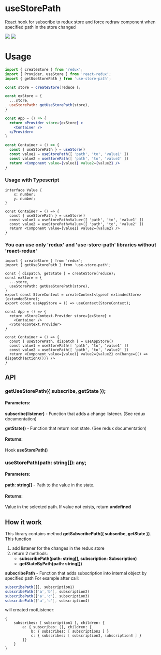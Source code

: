 # useStorePath
React hook for subscribe to redux store and force redraw component
when specified path in the store changed

[![](https://img.shields.io/npm/l/use-store-path.svg?style=flat)](https://github.com/simprl/use-store-path/blob/main/LICENSE)
[![](https://img.shields.io/npm/v/use-store-path.svg?style=flat)](https://www.npmjs.com/package/use-store-path)

# Usage

```jsx
import { createStore } from 'redux';
import { Provider, useStore } from 'react-redux';
import { getUseStorePath } from 'use-store-path';

const store = createStore(reduce );

const exStore = {
  ...store,
  useStorePath: getUseStorePath(store),
}

const App = () => {
  return <Provider store={exStore} >
    <Container />
  </Provider>
}

const Container = () => {
  const { useStorePath } = useStore()
  const value1 = useStorePath([ 'path', 'to', 'value1' ])
  const value2 = useStorePath([ 'path', 'to', 'value2' ])
  return <Component value={value1} value2={value2} />
}
```

### Usage with Typescript
```tsx
interface Value {
    x: number;
    y: number;
}

const Container = () => {
  const { useStorePath } = useStore()
  const value1 = useStorePath<Value>([ 'path', 'to', 'value1' ])
  const value2 = useStorePath<Value>([ 'path', 'to', 'value2' ])
  return <Component value={value1} value2={value2} />
}
```

### You can use only 'redux' and 'use-store-path' libraries without 'react-redux'
```tsx
import { createStore } from 'redux';
import { getUseStorePath } from 'use-store-path';

const { dispatch, getState } = createStore(reduce);
const exStore = {
  ...store,
  useStorePath: getUseStorePath(store),
}
export const StoreContext = createContext<typeof extandedStore>(extandedStore);
export const useAppStore = () => useContext(StoreContext);

const App = () => {
  return <StoreContext.Provider store={exStore} >
    <Container />
  </StoreContext.Provider>
}

const Container = () => {
  const { useStorePath, dispatch } = useAppStore()
  const value1 = useStorePath([ 'path', 'to', 'value1' ])
  const value2 = useStorePath([ 'path', 'to', 'value2' ])
  return <Component value={value1} value2={value2} onChange={() => dispatch(actionX())} />
}
```

## API

### getUseStorePath({ subscribe, getState });

#### Parameters:

**subscribe(listener)** - Function that adds a change listener. (See redux documentation)

**getState()** - Function that return root state. (See redux documentation)

#### Returns:

Hook **useStorePath()**

### useStorePath(path: string[]): any;

#### Parameters:

**path: string[]** - Path to the value in the state.

#### Returns:

Value in the selected path. If value not exists, return **undefined**

## How it work

This library contains method **getSubscribePath({ subscribe, getState })**.  
This function
1. add listener for the changes in the redux store
2. return 2 methods:
    * **subscribePath(path: string[], subscription: Subscription)**
    * **getStateByPath(path: string[])**

**subscribePath** - Function that adds subscription into internal object by specified path
For example after call:
```js
subscribePath([], subscription1)
subscribePath(['a','b'], subscription2)
subscribePath(['a','c'], subscription3)
subscribePath(['a','c'], subscription4)
```
will created rootListener:
```
{
    subscribes: [ subscription1 ], children: {
        a: { subscribes: [], children: {
            b: { subscribes: [ subscription2 ] }
            c: { subscribes: [ subscription3, subscription4 ] }
        }}
    }
}
```
